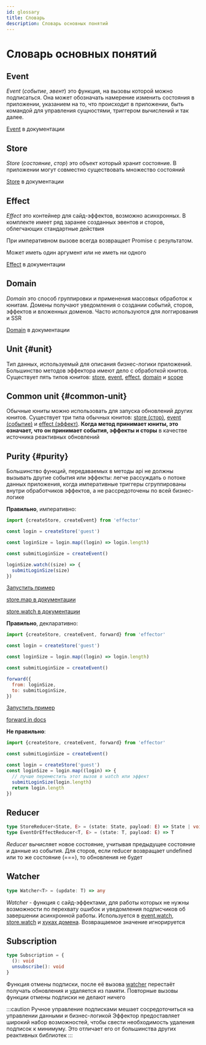 ```yaml
---
id: glossary
title: Словарь
description: Словарь основных понятий
---
```


# Словарь основных понятий

## Event

_Event_ (_событие_, _эвент_) это функция, на вызовы которой можно подписаться. Она может обозначать намерение изменить состояния в приложении, указанием на то, что происходит в приложении, быть командой для управления сущностями, триггером вычислений и так далее.

[Event](./api/effector/Event.md) в документации

## Store

_Store_ (_состояние_, _стор_) это объект который хранит состояние. В приложении могут совместно существовать множество состояний

[Store](./api/effector/Store.md) в документации

## Effect

_Effect_ это контейнер для сайд-эффектов, возможно асинхронных. В комплекте имеет ряд заранее созданных эвентов и сторов, облегчающих стандартные действия

При императивном вызове всегда возвращает Promise с результатом.

Может иметь один аргумент или не иметь ни одного

[Effect](./api/effector/Effect.md) в документации

## Domain

_Domain_ это способ группировки и применения массовых обработок к юнитам. Домены получают уведомления о создании событий, сторов, эффектов и вложенных доменов. Часто используются для логгирования и SSR

[Domain](./api/effector/Domain.md) в документации

## Unit {#unit}

Тип данных, используемый для описания бизнес-логики приложений. Большинство методов эффектора имеют дело с обработкой юнитов.
Существует пять типов юнитов: [store], [event], [effect], [domain] и [scope]

## Common unit {#common-unit}

Обычные юниты можно использовать для запуска обновлений других юнитов. Существует три типа обычных юнитов: [store (стор)](./api/effector/Store.md), [event (событие)](./api/effector/Event.md) и [effect (эффект)](./api/effector/Effect.md). **Когда метод принимает юниты, это означает, что он принимает события, эффекты и сторы** в качестве источника реактивных обновлений

## Purity {#purity}

Большинство функций, передаваемых в методы api не должны вызывать другие события или эффекты: легче рассуждать о потоке данных приложения, когда императивные триггеры сгруппированы внутри обработчиков эффектов, а не рассредоточены по всей бизнес-логике

**Правильно**, императивно:

```js
import {createStore, createEvent} from 'effector'

const login = createStore('guest')

const loginSize = login.map((login) => login.length)

const submitLoginSize = createEvent()

loginSize.watch((size) => {
  submitLoginSize(size)
})
```

[Запустить пример](https://share.effector.dev/D5hV8C70)

[store.map в документации](./api/effector/Store.md#map)

[store.watch в документации](./api/effector/Store.md#watch)

**Правильно**, декларативно:

```js
import {createStore, createEvent, forward} from 'effector'

const login = createStore('guest')

const loginSize = login.map((login) => login.length)

const submitLoginSize = createEvent()

forward({
  from: loginSize,
  to: submitLoginSize,
})
```

[Запустить пример](https://share.effector.dev/it0gXQLI)

[forward in docs](./api/effector/forward.md)

**Не правильно**:

```js
import {createStore, createEvent, forward} from 'effector'

const submitLoginSize = createEvent()

const login = createStore('guest')
const loginSize = login.map((login) => {
  // лучше переместить этот вызов в watch или эффект
  submitLoginSize(login.length)
  return login.length
})
```

## Reducer

```typescript
type StoreReducer<State, E> = (state: State, payload: E) => State | void
type EventOrEffectReducer<T, E> = (state: T, payload: E) => T
```

_Reducer_ вычисляет новое состояние, учитывая предыдущее состояние и данные из события. Для сторов, если reducer возвращает undefined или то же состояние (===), то обновления не будет

## Watcher

```typescript
type Watcher<T> = (update: T) => any
```

_Watcher_ - функция с сайд-эффектами, для работы которых не нужны возможности по перехвату ошибок и уведомления подписчиков об завершении асинхронной работы. Используется в [event.watch](./api/effector/Event.md#watchwatcher), [store.watch](./api/effector/Store.md#watchwatcher) и [хуках домена](./api/effector/Domain.md#oncreateeventhook). Возвращаемое значение игнорируется

## Subscription

```typescript
type Subscription = {
  (): void
  unsubscribe(): void
}
```

Функция отмены подписки, после её вызова [watcher](#watcher) перестаёт получать обновления и удаляется из памяти. Повторные вызовы функции отмены подписки не делают ничего

:::caution Ручное управление подписками мешает сосредоточиться на управлении данными и бизнес-логикой
Эффектор предоставляет широкий набор возможностей, чтобы свести необходимость удаления подписок к минимуму. Это отличает его от большинства других реактивных библиотек
:::

[effect]: ./api/effector/Effect.md
[store]: ./api/effector/Store.md
[event]: ./api/effector/Event.md
[domain]: ./api/effector/Domain.md
[scope]: ./api/effector/Scope.md
